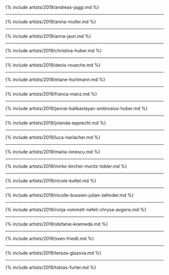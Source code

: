 {% include artists/2019/andreas-jaggi.md %}

***

{% include artists/2019/anina-muller.md %}

***

{% include artists/2019/anna-jaun.md %}

***

{% include artists/2019/christina-huber.md %}

***

{% include artists/2019/denis-roueche.md %}

***

{% include artists/2019/eliane-hurlimann.md %}

***

{% include artists/2019/franca-manz.md %}

***

{% include artists/2019/jannai-balikavlayan-ambrosius-huber.md %}

***

{% include artists/2019/jolanda-epprecht.md %}

***

{% include artists/2019/luca-harlacher.md %}

***

{% include artists/2019/maria-ionescu.md %}

***

{% include artists/2019/mirko-kircher-moritz-tobler.md %}

***

{% include artists/2019/nicole-kuttel.md %}

***

{% include artists/2019/nicolle-bussien-julian-zehnder.md %}

***

{% include artists/2019/ronja-rommelt-nefeli-chrysa-avgeris.md %}

***

{% include artists/2019/stefanie-koemeda.md %}

***

{% include artists/2019/sven-friedli.md %}

***

{% include artists/2019/tereza-glazova.md %}

***

{% include artists/2019/tobias-furter.md %}
